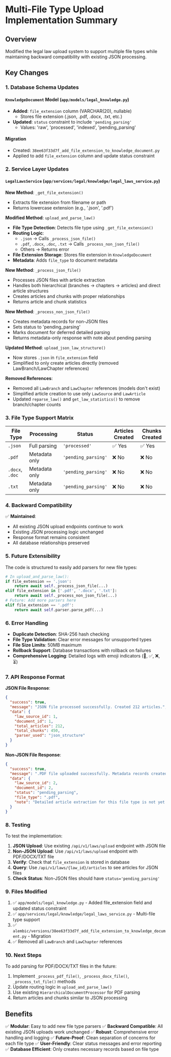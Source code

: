 # Multi-File Type Upload Implementation Summary

## Overview
Modified the legal law upload system to support multiple file types while maintaining backward compatibility with existing JSON processing.

## Key Changes

### 1. Database Schema Updates

#### `KnowledgeDocument` Model (`app/models/legal_knowledge.py`)
- **Added**: `file_extension` column (VARCHAR(20), nullable)
  - Stores file extension (.json, .pdf, .docx, .txt, etc.)
- **Updated**: `status` constraint to include `'pending_parsing'`
  - Values: 'raw', 'processed', 'indexed', 'pending_parsing'

#### Migration
- Created: `38ee63f33d7f_add_file_extension_to_knowledge_document.py`
- Applied to add `file_extension` column and update status constraint

### 2. Service Layer Updates

#### `LegalLawsService` (`app/services/legal/knowledge/legal_laws_service.py`)

**New Method**: `_get_file_extension()`
- Extracts file extension from filename or path
- Returns lowercase extension (e.g., '.json', '.pdf')

**Modified Method**: `upload_and_parse_law()`
- **File Type Detection**: Detects file type using `_get_file_extension()`
- **Routing Logic**:
  - `.json` → Calls `_process_json_file()`
  - `.pdf`, `.docx`, `.doc`, `.txt` → Calls `_process_non_json_file()`
  - Others → Returns error
- **File Extension Storage**: Stores file extension in `KnowledgeDocument`
- **Metadata**: Adds `file_type` to document metadata

**New Method**: `_process_json_file()`
- Processes JSON files with article extraction
- Handles both hierarchical (branches → chapters → articles) and direct article structures
- Creates articles and chunks with proper relationships
- Returns article and chunk statistics

**New Method**: `_process_non_json_file()`
- Creates metadata records for non-JSON files
- Sets status to 'pending_parsing'
- Marks document for deferred detailed parsing
- Returns metadata-only response with note about pending parsing

**Updated Method**: `upload_json_law_structure()`
- Now stores `.json` in `file_extension` field
- Simplified to only create articles directly (removed LawBranch/LawChapter references)

**Removed References**:
- Removed all `LawBranch` and `LawChapter` references (models don't exist)
- Simplified article creation to use only `LawSource` and `LawArticle`
- Updated `reparse_law()` and `get_law_statistics()` to remove branch/chapter counts

### 3. File Type Support Matrix

| File Type | Processing | Status | Articles Created | Chunks Created |
|-----------|-----------|--------|------------------|----------------|
| `.json` | Full parsing | `'processed'` | ✅ Yes | ✅ Yes |
| `.pdf` | Metadata only | `'pending_parsing'` | ❌ No | ❌ No |
| `.docx`, `.doc` | Metadata only | `'pending_parsing'` | ❌ No | ❌ No |
| `.txt` | Metadata only | `'pending_parsing'` | ❌ No | ❌ No |

### 4. Backward Compatibility

✅ **Maintained**:
- All existing JSON upload endpoints continue to work
- Existing JSON processing logic unchanged
- Response format remains consistent
- All database relationships preserved

### 5. Future Extensibility

The code is structured to easily add parsers for new file types:

```python
# In upload_and_parse_law():
if file_extension == '.json':
    return await self._process_json_file(...)
elif file_extension in ['.pdf', '.docx', '.txt']:
    return await self._process_non_json_file(...)
# Future: Add more parsers here
elif file_extension == '.pdf':
    return await self.parser.parse_pdf(...)
```

### 6. Error Handling

- **Duplicate Detection**: SHA-256 hash checking
- **File Type Validation**: Clear error messages for unsupported types
- **File Size Limits**: 50MB maximum
- **Rollback Support**: Database transactions with rollback on failures
- **Comprehensive Logging**: Detailed logs with emoji indicators (🚀, ✅, ❌, ⏳)

### 7. API Response Format

**JSON File Response**:
```json
{
  "success": true,
  "message": "JSON file processed successfully. Created 212 articles.",
  "data": {
    "law_source_id": 1,
    "document_id": 1,
    "total_articles": 212,
    "total_chunks": 450,
    "parser_used": "json_structure"
  }
}
```

**Non-JSON File Response**:
```json
{
  "success": true,
  "message": ".PDF file uploaded successfully. Metadata records created. Detailed parsing is pending implementation.",
  "data": {
    "law_source_id": 2,
    "document_id": 2,
    "status": "pending_parsing",
    "file_type": ".pdf",
    "note": "Detailed article extraction for this file type is not yet implemented"
  }
}
```

### 8. Testing

To test the implementation:
1. **JSON Upload**: Use existing `/api/v1/laws/upload` endpoint with JSON file
2. **Non-JSON Upload**: Use `/api/v1/laws/upload` endpoint with PDF/DOCX/TXT file
3. **Verify**: Check that `file_extension` is stored in database
4. **Query**: Use `/api/v1/laws/{law_id}/articles` to see articles for JSON files
5. **Check Status**: Non-JSON files should have `status='pending_parsing'`

### 9. Files Modified

1. ✅ `app/models/legal_knowledge.py` - Added file_extension field and updated status constraint
2. ✅ `app/services/legal/knowledge/legal_laws_service.py` - Multi-file type support
3. ✅ `alembic/versions/38ee63f33d7f_add_file_extension_to_knowledge_document.py` - Migration
4. ✅ Removed all `LawBranch` and `LawChapter` references

### 10. Next Steps

To add parsing for PDF/DOCX/TXT files in the future:
1. Implement `_process_pdf_file()`, `_process_docx_file()`, `_process_txt_file()` methods
2. Update routing logic in `upload_and_parse_law()`
3. Use existing `HierarchicalDocumentProcessor` for PDF parsing
4. Return articles and chunks similar to JSON processing

## Benefits

✅ **Modular**: Easy to add new file type parsers
✅ **Backward Compatible**: All existing JSON uploads work unchanged
✅ **Robust**: Comprehensive error handling and logging
✅ **Future-Proof**: Clean separation of concerns for each file type
✅ **User-Friendly**: Clear status messages and error reporting
✅ **Database Efficient**: Only creates necessary records based on file type
